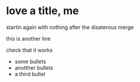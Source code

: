 # love a title, me

startin again with nothing after the disaterous merge

this is another line


check that it works

- some bullets
- anotther bullets
- a third bullet
